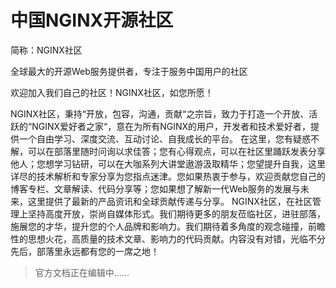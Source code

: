 # 中国NGINX开源社区

简称：NGINX社区

全球最大的开源Web服务提供者，专注于服务中国用户的社区

欢迎加入我们自己的社区！NGINX社区，如您所愿！

NGINX社区，秉持“开放，包容，沟通，贡献“之宗旨，致力于打造一个开放、活跃的“NGINX爱好者之家“，意在为所有NGINX的用户，开发者和技术爱好者，提供一个自由学习、深度交流、互动讨论、自我成长的平台。
在这里，您有疑惑不解，可以在部落里随时问询以求佳答；您有心得观点，可以在社区里踊跃发表分享他人；您想学习钻研，可以在大咖系列大讲堂遨游汲取精华；您望提升自我，这里详尽的技术解析和专家分享为您指点迷津。您如果热衷于参与，欢迎贡献您自己的博客专栏、文章解读、代码分享等；您如果想了解新一代Web服务的发展与未来，这里提供了最新的产品资讯和全球贡献传递与分享。
NGINX社区，在社区管理上坚持高度开放，崇尚自媒体形式。我们期待更多的朋友莅临社区，进驻部落，施展您的才华，提升您的个人品牌和影响力。我们期待着多角度的观念碰撞，前瞻性的思想火花，高质量的技术文章、影响力的代码贡献。内容没有对错，光临不分先后，部落里永远都有您的一席之地！

> 官方文档正在编辑中......
